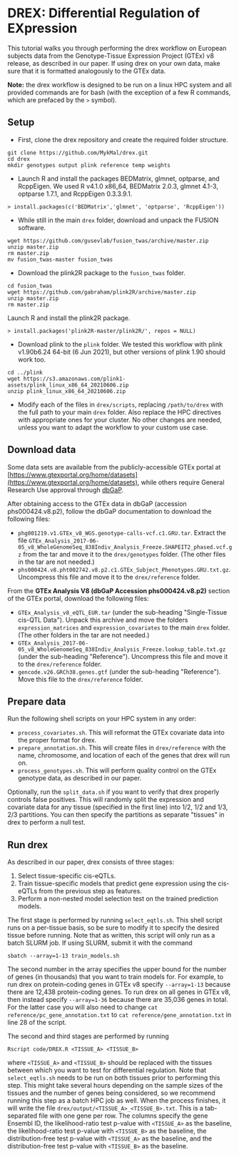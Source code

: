 # DREX: Differential Regulation of EXpression

This tutorial walks you through performing the drex workflow on European subjects data from the Genotype-Tissue Expression Project (GTEx) v8 release, as described in our paper. If using drex on your own data, make sure that it is formatted analogously to the GTEx data.

**Note:** the drex workflow is designed to be run on a linux HPC system and all provided commands are for bash (with the exception of a few R commands, which are prefaced by the `>` symbol).

## Setup

* First, clone the drex repository and create the required folder structure.
```
git clone https://github.com/MykMal/drex.git
cd drex
mkdir genotypes output plink reference temp weights
```
* Launch R and install the packages BEDMatrix, glmnet, optparse, and RcppEigen. We used R v4.1.0 x86_64, BEDMatrix 2.0.3, glmnet 4.1-3, optparse 1.7.1, and RcppEigen 0.3.3.9.1.
```
> install.packages(c('BEDMatrix','glmnet', 'optparse', 'RcppEigen'))
```
* While still in the main `drex` folder, download and unpack the FUSION software.
```
wget https://github.com/gusevlab/fusion_twas/archive/master.zip
unzip master.zip
rm master.zip
mv fusion_twas-master fusion_twas
```
* Download the plink2R package to the `fusion_twas` folder.
```
cd fusion_twas
wget https://github.com/gabraham/plink2R/archive/master.zip
unzip master.zip
rm master.zip
```
Launch R and install the plink2R package.
```
> install.packages('plink2R-master/plink2R/', repos = NULL)
```
* Download plink to the `plink` folder. We tested this workflow with plink v1.90b6.24 64-bit (6 Jun 2021), but other versions of plink 1.90 should work too.
```
cd ../plink
wget https://s3.amazonaws.com/plink1-assets/plink_linux_x86_64_20210606.zip
unzip plink_linux_x86_64_20210606.zip
```
* Modify each of the files in `drex/scripts`, replacing `/path/to/drex` with the full path to your main `drex` folder. Also replace the HPC directives with appropriate ones for your cluster. No other changes are needed, unless you want to adapt the workflow to your custom use case.

## Download data

Some data sets are available from the publicly-accessible GTEx portal at [https://www.gtexportal.org/home/datasets](https://www.gtexportal.org/home/datasets), while others require General Research Use approval through [dbGaP](https://www.ncbi.nlm.nih.gov/gap/).

After obtaining access to the GTEx data in dbGaP (accession phs000424.v8.p2), follow the dbGaP documentation to download the following files:

* `phg001219.v1.GTEx_v8_WGS.genotype-calls-vcf.c1.GRU.tar`. Extract the file `GTEx_Analysis_2017-06-05_v8_WholeGenomeSeq_838Indiv_Analysis_Freeze.SHAPEIT2_phased.vcf.gz` from the tar and move it to the `drex/genotypes` folder. (The other files in the tar are not needed.)
* `phs000424.v8.pht002742.v8.p2.c1.GTEx_Subject_Phenotypes.GRU.txt.gz`. Uncompress this file and move it to the `drex/reference` folder.

From the **GTEx Analysis V8 (dbGaP Accession phs000424.v8.p2)** section of the GTEx portal, download the following files:

* `GTEx_Analysis_v8_eQTL_EUR.tar` (under the sub-heading "Single-Tissue cis-QTL Data"). Unpack this archive and move the folders `expression_matrices` and `expression_covariates` to the main `drex` folder. (The other folders in the tar are not needed.)
* `GTEx_Analysis_2017-06-05_v8_WholeGenomeSeq_838Indiv_Analysis_Freeze.lookup_table.txt.gz` (under the sub-heading "Reference"). Uncompress this file and move it to the `drex/reference` folder.
* `gencode.v26.GRCh38.genes.gtf` (under the sub-heading "Reference"). Move this file to the `drex/reference` folder.

## Prepare data

Run the following shell scripts on your HPC system in any order:

* `process_covariates.sh`. This will reformat the GTEx covariate data into the proper format for drex.
* `prepare_annotation.sh`. This will create files in `drex/reference` with the name, chromosome, and location of each of the genes that drex will run on.
* `process_genotypes.sh`. This will perform quality control on the GTEx genotype data, as described in our paper.

Optionally, run the `split_data.sh` if you want to verify that drex properly controls false positives. This will randomly split the expression and covariate data for any tissue (specified in the first line) into 1/2, 1/2 and 1/3, 2/3 partitions. You can then specify the partitions as separate "tissues" in drex to perform a null test.

## Run drex

As described in our paper, drex consists of three stages:

1. Select tissue-specific cis-eQTLs.
1. Train tissue-specific models that predict gene expression using the cis-eQTLs from the previous step as features.
1. Perform a non-nested model selection test on the trained prediction models.

The first stage is performed by running `select_eqtls.sh`. This shell script runs on a per-tissue basis, so be sure to modify it to specify the desired tissue before running. Note that as written, this script will only run as a batch SLURM job. If using SLURM, submit it with the command
```
sbatch --array=1-13 train_models.sh
```
The second number in the array specifies the upper bound for the number of genes (in thousands) that you want to train models for. For example, to run drex on protein-coding genes in GTEx v8 specify `--array=1-13` because there are 12,438 protein-coding genes. To run drex on all genes in GTEx v8, then instead specify `--array=1-36` because there are 35,036 genes in total. For the latter case you will also need to change `cat reference/pc_gene_annotation.txt` to `cat reference/gene_annotation.txt` in line 28 of the script.  

The second and third stages are performed by running
```
Rscript code/DREX.R <TISSUE_A> <TISSUE_B>
```
where `<TISSUE_A>` and `<TISSUE_B>` should be replaced with the tissues between which you want to test for differential regulation. Note that `select_eqtls.sh` needs to be run on both tissues prior to performing this step. This might take several hours depending on the sample sizes of the tissues and the number of genes being considered, so we recommend running this step as a batch HPC job as well. When the process finishes, it will write the file `drex/output/<TISSUE_A>_<TISSUE_B>.txt`. This is a tab-separated file with one gene per row. The columns specify the gene Ensembl ID, the likelihood-ratio test p-value with `<TISSUE_A>` as the baseline, the likelihood-ratio test p-value with `<TISSUE_B>` as the baseline, the distribution-free test p-value with `<TISSUE_A>` as the baseline, and the distribution-free test p-value with `<TISSUE_B>` as the baseline.

